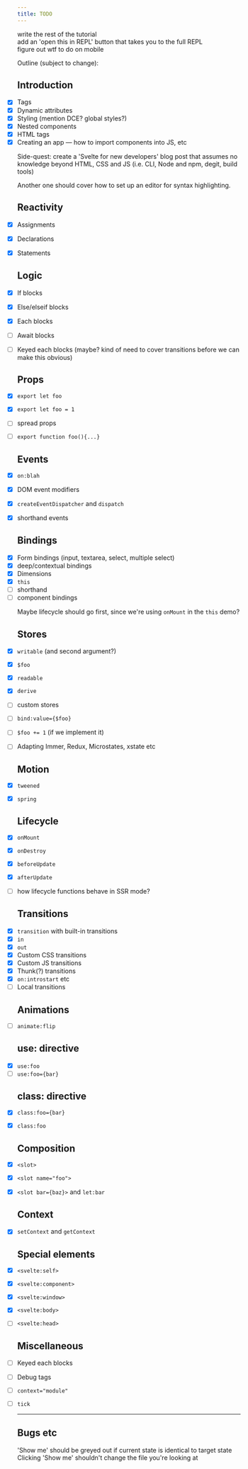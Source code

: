 ```yaml
---
title: TODO
---
```


* write the rest of the tutorial
* add an 'open this in REPL' button that takes you to the full REPL
* figure out wtf to do on mobile

Outline (subject to change):

<style>
	ul {
		padding: 0 !important;
		list-style: none !important;
	}
</style>


## Introduction

* [x] Tags
* [x] Dynamic attributes
* [x] Styling (mention DCE? global styles?)
* [x] Nested components
* [x] HTML tags
* [x] Creating an app — how to import components into JS, etc

Side-quest: create a 'Svelte for new developers' blog post that assumes no knowledge beyond HTML, CSS and JS (i.e. CLI, Node and npm, degit, build tools)

Another one should cover how to set up an editor for syntax highlighting.


## Reactivity

* [x] Assignments
* [x] Declarations
* [x] Statements


## Logic

* [x] If blocks
* [x] Else/elseif blocks
* [x] Each blocks
* [ ] Await blocks


* [ ] Keyed each blocks (maybe? kind of need to cover transitions before we can make this obvious)


## Props

* [x] `export let foo`
* [x] `export let foo = 1`
* [ ] spread props
* [ ] `export function foo(){...}`


## Events

* [x] `on:blah`
* [x] DOM event modifiers
* [x] `createEventDispatcher` and `dispatch`
* [x] shorthand events


## Bindings

* [x] Form bindings (input, textarea, select, multiple select)
* [x] deep/contextual bindings
* [x] Dimensions
* [x] `this`
* [ ] shorthand
* [ ] component bindings

Maybe lifecycle should go first, since we're using `onMount` in the `this` demo?


## Stores

* [x] `writable` (and second argument?)
* [x] `$foo`
* [x] `readable`
* [x] `derive`
* [ ] custom stores
* [ ] `bind:value={$foo}`
* [ ] `$foo += 1` (if we implement it)
* [ ] Adapting Immer, Redux, Microstates, xstate etc


## Motion

* [x] `tweened`
* [x] `spring`


## Lifecycle

* [x] `onMount`
* [x] `onDestroy`
* [x] `beforeUpdate`
* [x] `afterUpdate`
* [ ] how lifecycle functions behave in SSR mode?


## Transitions

* [x] `transition` with built-in transitions
* [x] `in`
* [x] `out`
* [x] Custom CSS transitions
* [x] Custom JS transitions
* [x] Thunk(?) transitions
* [x] `on:introstart` etc
* [ ] Local transitions

## Animations

* [ ] `animate:flip`


## use: directive

* [x] `use:foo`
* [ ] `use:foo={bar}`

## class: directive

* [x] `class:foo={bar}`
* [x] `class:foo`


## Composition

* [x] `<slot>`
* [x] `<slot name="foo">`
* [x] `<slot bar={baz}>` and `let:bar`


## Context

* [x] `setContext` and `getContext`


## Special elements

* [x] `<svelte:self>`
* [x] `<svelte:component>`
* [x] `<svelte:window>`
* [x] `<svelte:body>`
* [ ] `<svelte:head>`


## Miscellaneous

* [ ] Keyed each blocks
* [ ] Debug tags
* [ ] `context="module"`
* [ ] `tick`


---

## Bugs etc

* 'Show me' should be greyed out if current state is identical to target state
* Clicking 'Show me' shouldn't change the file you're looking at